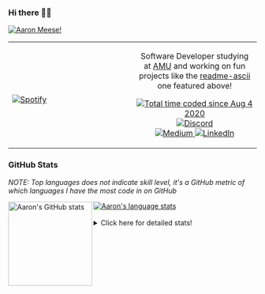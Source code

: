 ### Hi there 👋🏻
[![Aaron Meese!](https://user-images.githubusercontent.com/17814535/88975338-a2aabf00-d27f-11ea-963f-8a19608716b4.png)](https://github.com/ajmeese7/readme-ascii "README ASCII")

<!-- Modified from project here: https://github.com/novatorem/novatorem -->
<table width="100%"> 
  <tr>
  <td width="50%">
      
&nbsp; <br> [![Spotify](https://ajmeese7.vercel.app/api/spotify)](https://open.spotify.com/user/ajmeese)

  </td>
  <td width="50%">
    <p align="center">
    Software Developer studying at <a href="https://www.amu.apus.edu/">AMU</a> and working on fun 
    projects like the <a href="https://github.com/ajmeese7/readme-ascii">readme-ascii</a> one featured above!
    </p>
    <p align="center">
      <a href="https://wakatime.com/@f726891d-3b02-46cd-9b60-e8c59f9e2b14">
        <img src="https://wakatime.com/badge/user/f726891d-3b02-46cd-9b60-e8c59f9e2b14.svg" alt="Total time coded since Aug 4 2020" title="WakaTime" />
      </a>
      <a href="http://link.aaronmeese.com/discord">
        <img src="https://img.shields.io/badge/discord-ajmeese7%234835-369?style=flat-square&logo=discord&logoColor=white&color=purple" alt="Discord" title="Discord">
      </a>
      <br />
      <a href="https://link.aaronmeese.com/medium">
        <img src="https://img.shields.io/badge/medium-ajmeese7-1DB954?style=flat-square&logo=medium&logoColor=white" alt="Medium" title="Medium">
      </a>
      <a href="https://link.aaronmeese.com/linkedin">
        <img src="https://img.shields.io/badge/linkedIn-aaronmeese-1DB954?style=flat-square&logo=linkedin&logoColor=white&color=blue" alt="LinkedIn" title="LinkedIn">
      </a>
    </p>
  </td>

</table>

[//]: <> (The `&nbsp;` is to have Aphelion take up more space)

### GitHub Stats ###
*NOTE: Top languages does not indicate skill level, it's a GitHub metric of which languages I have the most code in on GitHub*

<a href="https://profile-summary-for-github.com/user/ajmeese7">
  <img align="left" height="170px" src="https://github-readme-stats.vercel.app/api?username=ajmeese7&show_icons=true&line_height=27&count_private=true&include_all_commits=true" alt="Aaron's GitHub stats"/>
  <img src="https://github-readme-stats.vercel.app/api/top-langs/?username=ajmeese7&hide_langs_below=5&layout=compact" alt="Aaron's language stats"/>
</a>

<br />
<br />
<details>
<summary>Click here for detailed stats!</summary>

### :zap: Recent Activity
<!--START_SECTION:activity-->
1. ❗️ Opened issue [#2](https://github.com/meese-enterprises/cyberpunk-logo-generator/issues/2) in [meese-enterprises/cyberpunk-logo-generator](https://github.com/meese-enterprises/cyberpunk-logo-generator)
2. 🎉 Merged PR [#66](https://github.com/ajmeese7/aaronmeese.com/pull/66) in [ajmeese7/aaronmeese.com](https://github.com/ajmeese7/aaronmeese.com)
3. 🎉 Merged PR [#6](https://github.com/ajmeese7/dynamic-page-retrieval/pull/6) in [ajmeese7/dynamic-page-retrieval](https://github.com/ajmeese7/dynamic-page-retrieval)
4. 🎉 Merged PR [#10](https://github.com/meese-enterprises/website/pull/10) in [meese-enterprises/website](https://github.com/meese-enterprises/website)
5. 🎉 Merged PR [#9](https://github.com/meese-enterprises/website/pull/9) in [meese-enterprises/website](https://github.com/meese-enterprises/website)
<!--END_SECTION:activity-->

### 🧐 Waka Stats
<!--START_SECTION:waka-->
![Code Time](http://img.shields.io/badge/Code%20Time-952%20hrs%2013%20mins-blue)

**🐱 My GitHub Data** 

> 🏆 524 Contributions in the Year 2022
 > 
> 📦 356.8 kB Used in GitHub's Storage 
 > 
> 💼 Opted to Hire
 > 
> 📜 71 Public Repositories 
 > 
> 🔑 27 Private Repositories  
 > 
**I'm an Early 🐤** 

```text
🌞 Morning    269 commits    ██████░░░░░░░░░░░░░░░░░░░   25.31% 
🌆 Daytime    389 commits    █████████░░░░░░░░░░░░░░░░   36.59% 
🌃 Evening    392 commits    █████████░░░░░░░░░░░░░░░░   36.88% 
🌙 Night      13 commits     ░░░░░░░░░░░░░░░░░░░░░░░░░   1.22%

```
📅 **I'm Most Productive on Tuesday** 

```text
Monday       128 commits    ███░░░░░░░░░░░░░░░░░░░░░░   12.04% 
Tuesday      177 commits    ████░░░░░░░░░░░░░░░░░░░░░   16.65% 
Wednesday    134 commits    ███░░░░░░░░░░░░░░░░░░░░░░   12.61% 
Thursday     151 commits    ███░░░░░░░░░░░░░░░░░░░░░░   14.21% 
Friday       124 commits    ███░░░░░░░░░░░░░░░░░░░░░░   11.67% 
Saturday     174 commits    ████░░░░░░░░░░░░░░░░░░░░░   16.37% 
Sunday       175 commits    ████░░░░░░░░░░░░░░░░░░░░░   16.46%

```


📊 **This Week I Spent My Time On** 

```text
⌚︎ Time Zone: America/New_York

💬 Programming Languages: 
Markdown                 7 hrs 9 mins        ████████░░░░░░░░░░░░░░░░░   33.0% 
PHP                      3 hrs 27 mins       ████░░░░░░░░░░░░░░░░░░░░░   15.95% 
JavaScript               2 hrs 54 mins       ███░░░░░░░░░░░░░░░░░░░░░░   13.4% 
TypeScript               2 hrs 47 mins       ███░░░░░░░░░░░░░░░░░░░░░░   12.87% 
JSON                     1 hr 28 mins        █░░░░░░░░░░░░░░░░░░░░░░░░   6.81%

🐱‍💻 Projects: 
openemr                  7 hrs 11 mins       ████████░░░░░░░░░░░░░░░░░   33.14% 
vault                    4 hrs 42 mins       █████░░░░░░░░░░░░░░░░░░░░   21.74% 
meese.enterprises        4 hrs 1 min         ████░░░░░░░░░░░░░░░░░░░░░   18.56% 
karameese.com            2 hrs 18 mins       ██░░░░░░░░░░░░░░░░░░░░░░░   10.65% 
cyberpunk-logo-generator 1 hr 9 mins         █░░░░░░░░░░░░░░░░░░░░░░░░   5.36%

```

**I Mostly Code in JavaScript** 

```text
JavaScript               32 repos            ████████████░░░░░░░░░░░░░   50.0% 
HTML                     9 repos             ███░░░░░░░░░░░░░░░░░░░░░░   14.06% 
Python                   5 repos             ██░░░░░░░░░░░░░░░░░░░░░░░   7.81% 
Java                     4 repos             █░░░░░░░░░░░░░░░░░░░░░░░░   6.25% 
CSS                      3 repos             █░░░░░░░░░░░░░░░░░░░░░░░░   4.69%

```



 Last Updated on 12/04/2022 08:04:00 UTC
<!--END_SECTION:waka-->
</details>
